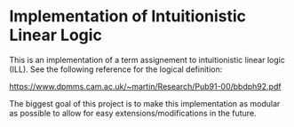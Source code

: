 # Implementation of Intuitionistic Linear Logic

This is an implementation of a term assignement to intuitionistic linear logic (ILL).  See the following reference for the logical definition:

https://www.dpmms.cam.ac.uk/~martin/Research/Pub91-00/bbdph92.pdf

The biggest goal of this project is to make this implementation as modular as possible to allow for easy extensions/modifications in the future.

